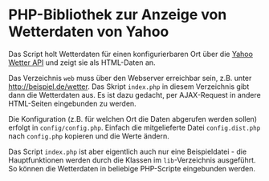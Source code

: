 PHP-Bibliothek zur Anzeige von Wetterdaten von Yahoo
====================================================

Das Script holt Wetterdaten für einen konfigurierbaren Ort über die 
[Yahoo Wetter API](https://developer.yahoo.com/weather/documentation.html)
und zeigt sie als HTML-Daten an.

Das Verzeichnis `web` muss über den Webserver erreichbar sein, z.B. unter
http://beispiel.de/wetter. Das Skript `index.php` in diesem Verzeichnis gibt 
dann die Wetterdaten aus. Es ist dazu gedacht, per AJAX-Request in andere
HTML-Seiten eingebunden zu werden.

Die Konfiguration (z.B. für welchen Ort die Daten abgerufen werden sollen)
erfolgt in `config/config.php`. Einfach die mitgelieferte Datei
`config.dist.php` nach `config.php` kopieren und die Werte ändern.

Das Script `index.php` ist aber eigentlich auch nur eine Beispieldatei - die
Hauptfunktionen werden durch die Klassen im `lib`-Verzeichnis ausgeführt.
So können die Wetterdaten in beliebige PHP-Scripte eingebunden werden.